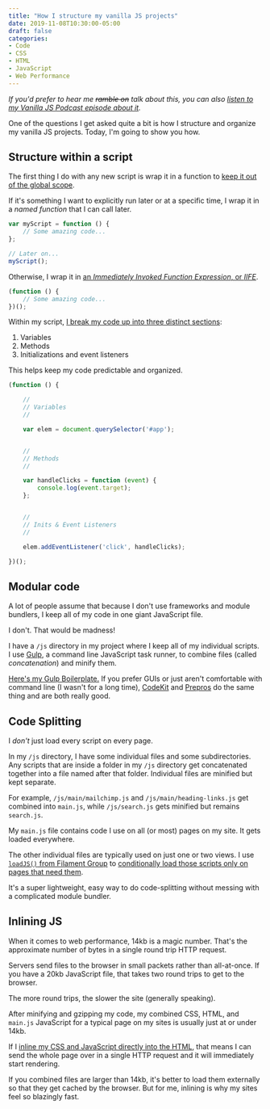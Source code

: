 ```yaml
---
title: "How I structure my vanilla JS projects"
date: 2019-11-08T10:30:00-05:00
draft: false
categories:
- Code
- CSS
- HTML
- JavaScript
- Web Performance
---
```


*If you'd prefer to hear me ~~ramble on~~ talk about this, you can also [listen to my Vanilla JS Podcast episode about it](https://vanillajspodcast.com/how-i-structure-my-vanilla-js-projects/).*

One of the questions I get asked quite a bit is how I structure and organize my vanilla JS projects. Today, I'm going to show you how.

## Structure within a script

The first thing I do with any new script is wrap it in a function to [keep it out of the global scope](/keeping-your-javascript-out-of-the-global-scope-and-why-you-want-to/).

If it's something I want to explicitly run later or at a specific time, I wrap it in a *named function* that I can call later.

```js
var myScript = function () {
	// Some amazing code...
};

// Later on...
myScript();
```

Otherwise, I wrap it in [an *Immediately Invoked Function Expression*, or *IIFE*](https://vanillajstoolkit.com/boilerplates/iife/).

```js
(function () {
    // Some amazing code...
})();
```

Within my script, [I break my code up into three distinct sections](/how-i-structure-my-javascript-plugins/):

1. Variables
2. Methods
3. Initializations and event listeners

This helps keep my code predictable and organized.

```js
(function () {

	//
	// Variables
	//

	var elem = document.querySelector('#app');


	//
	// Methods
	//

	var handleClicks = function (event) {
		console.log(event.target);
	};


	//
	// Inits & Event Listeners
	//

	elem.addEventListener('click', handleClicks);

})();
```

## Modular code

A lot of people assume that because I don't use frameworks and module bundlers, I keep all of my code in one giant JavaScript file.

I don't. That would be madness!

I have a `/js` directory in my project where I keep all of my individual scripts. I use [Gulp](https://gulpjs.com/), a command line JavaScript task runner, to combine files (called *concatenation*) and minify them.

[Here's my Gulp Boilerplate.](https://github.com/cferdinandi/gulp-boilerplate) If you prefer GUIs or just aren't comfortable with command line (I wasn't for a long time), [CodeKit](https://codekitapp.com/) and [Prepros](https://prepros.io/) do the same thing and are both really good.

## Code Splitting

I *don't* just load every script on every page.

In my `/js` directory, I have some individual files and some subdirectories. Any scripts that are inside a folder in my `/js` directory get concatenated together into a file named after that folder. Individual files are minified but kept separate.

For example, `/js/main/mailchimp.js` and `/js/main/heading-links.js` get combined into `main.js`, while `/js/search.js` gets minified but remains `search.js`.

My `main.js` file contains code I use on all (or most) pages on my site. It gets loaded everywhere.

The other individual files are typically used on just one or two views. I use [`loadJS()` from Filament Group](https://github.com/filamentgroup/loadJS) to [conditionally load those scripts only on pages that need them](/code-splitting-with-vanilla-js/).

It's a super lightweight, easy way to do code-splitting without messing with a complicated module bundler.

## Inlining JS

When it comes to web performance, 14kb is a magic number. That's the approximate number of bytes in a single round trip HTTP request.

Servers send files to the browser in small packets rather than all-at-once. If you have a 20kb JavaScript file, that takes two round trips to get to the browser.

The more round trips, the slower the site (generally speaking).

After minifying and gzipping my code, my combined CSS, HTML, and `main.js` JavaScript for a typical page on my sites is usually just at or under 14kb.

If I [inline my CSS and JavaScript directly into the HTML](/inlining-literally-everything-for-better-performance/), that means I can send the whole page over in a single HTTP request and it will immediately start rendering.

If you combined files are larger than 14kb, it's better to load them externally so that they get cached by the browser. But for me, inlining is why my sites feel so blazingly fast.